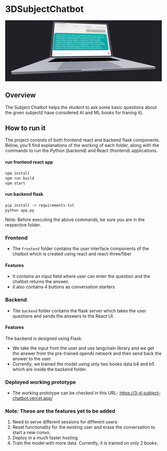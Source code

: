 # 3DSubjectChatbot
![image](frontend/ui.JPG)
## Overview
The Subject Chatbot helps the student to ask some basic questions about the given subject(I have considered AI and ML books for traning it).

## How to run it
The project consists of both frontend react and backend flask components. Below, you'll find explanations of the working of each folder, along with the commands to run the Python (backend) and React (frontend) applications.

#### run frontend react app
``` 
npm install
npm run build
npm start 
```

#### run backend flask
```
pip install -r requirements.txt
python app.py
```
Note: Before executing the above commands, be sure you are in the respective folder.

### Frontend
- The `frontend` folder contains the user interface components of the chatbot which is created using react and react-three/fiber

#### Features
- It contains an input field where user can enter the question and the chatbot returns the answer.
- it also contains 4 buttons as conversation starters

### Backend
- The `backend` folder contains the flask server which takes the user questions and sends the answers to the React UI.
#### Features
The backend is designed using Flask.
- We take the input from the user and use langchain library and we get the answer from the pre-trained openAI network and then send back the answer to the user.
- Currently, we trained the model using only two books data b4 and b5 which are inside the backend folder.

### Deployed working prototype
- The working prototype can be checked in this URL- https://3-d-subject-chatbot.vercel.app/

### Note: These are the features yet to be added
1. Need to serve different sessions for different users
2. Reset functionality for the existing user and erase the conversation to start a new convo.
3. Deploy in a much faster hosting
4. Train the model with more data. Currently, it is trained on only 2 books.
